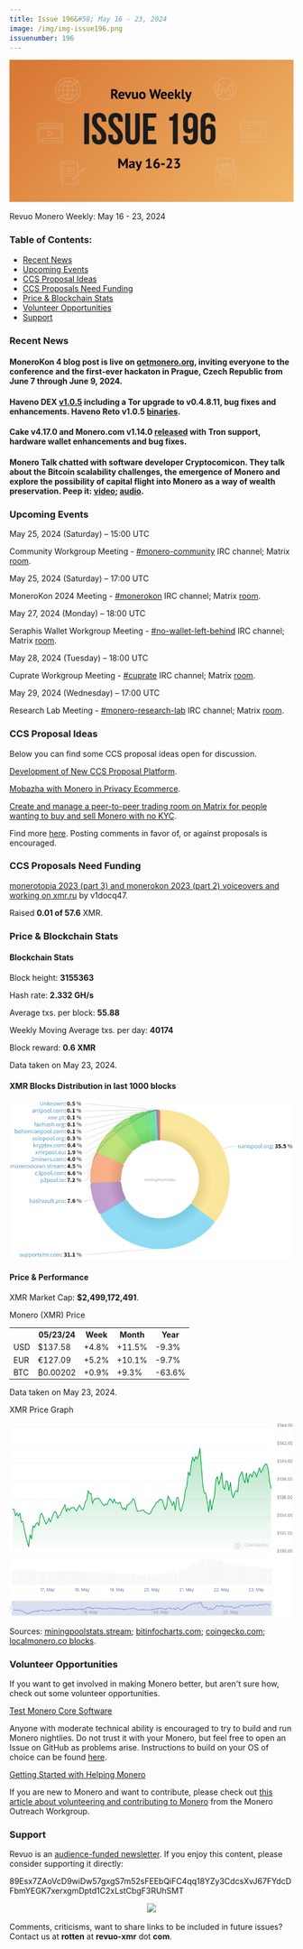 ```yaml
---
title: Issue 196&#58; May 16 - 23, 2024
image: /img/img-issue196.png
issuenumber: 196
---
```

[<img src="/img/img-issue196.png" alt="Revuo Monero Weekly #196 Slide" class="img-lead">](/issue-196.html)

<p class="text-lead">Revuo Monero Weekly: May 16 - 23, 2024</p>
<!--more-->

<h3>Table of Contents:</h3>
<ul class="contents">
    <li><a href="#news">Recent News</a></li>
    <li><a href="#events">Upcoming Events</a></li>
    <li><a href="#ideas">CCS Proposal Ideas</a></li>
    <li><a href="#proposals">CCS Proposals Need Funding</a></li>
    <li><a href="#stats">Price & Blockchain Stats</a></li>
    <li><a href="#volunteer">Volunteer Opportunities</a></li>
    <li><a href="#support">Support</a></li>
</ul>

<h3 id="news">Recent News</h3>

<div class="newsbyte">
    <h4>MoneroKon 4 blog post is live on <a href="https://www.getmonero.org/2024/05/23/mk4.html" target="_blank">getmonero.org</a>, inviting everyone to the conference and the first-ever hackaton in Prague, Czech Republic from June 7 through June 9, 2024.</h4>
</div>

<div class="newsbyte">
    <h4>Haveno DEX <a href="https://github.com/haveno-dex/haveno/releases/tag/1.0.5" target="_blank">v1.0.5</a> including a Tor upgrade to v0.4.8.11, bug fixes and enhancements. Haveno Reto v1.0.5 <a href="https://github.com/retoaccess1/haveno-reto/actions/runs/9148407756" target="_blank">binaries</a>. </h4>
</div>

<div class="newsbyte">
    <h4>Cake v4.17.0 and Monero.com v1.14.0 <a href="https://github.com/cake-tech/cake_wallet/releases/tag/v4.17.0" target="_blank">released</a> with Tron support, hardware wallet enhancements and bug fixes.</h4>
</div>

<div class="newsbyte">
    <h4>Monero Talk chatted with software developer Cryptocomicon. They talk about the Bitcoin scalability challenges, the emergence of Monero and explore the possibility of capital flight into Monero as a way of wealth preservation. Peep it: <a href="https://iteroni.com/watch?v=CCS5FRJCM94" target="_blank">video</a>; <a href="https://www.monerotalk.live/capital-flight-into-monero-inevitable-cryptocomicon-311" target="_blank">audio</a>.</h4>
</div>

<h3 id="events">Upcoming Events</h3>

<div class="event">
    <p class="date" markdown="1">May 25, 2024 (Saturday) – 15:00 UTC</p>
    <p markdown="1">Community Workgroup Meeting - <a href="irc://irc.libera.chat/#monero-community" target="_blank">#monero-community</a> IRC channel; Matrix <a href="https://matrix.to/#/#monero-community:monero.social" target="_blank">room</a>.</p>
</div>

<div class="event">
    <p class="date" markdown="1">May 25, 2024 (Saturday) – 17:00 UTC</p>
    <p markdown="1">MoneroKon 2024 Meeting - <a href="irc://irc.libera.chat/#monerokon" target="_blank">#monerokon</a> IRC channel; Matrix <a href="https://matrix.to/#/#monerokon:matrix.org" target="_blank">room</a>.</p>
</div>

<div class="event">
    <p class="date" markdown="1">May 27, 2024 (Monday) – 18:00 UTC</p>
    <p markdown="1">Seraphis Wallet Workgroup Meeting - <a href="irc://irc.libera.chat/#no-wallet-left-behind" target="_blank">#no-wallet-left-behind</a> IRC channel; Matrix <a href="https://matrix.to/#/#no-wallet-left-behind:monero.social" target="_blank">room</a>.</p>
</div>

<div class="event">
    <p class="date" markdown="1">May 28, 2024 (Tuesday) – 18:00 UTC</p>
    <p markdown="1">Cuprate Workgroup Meeting - <a href="irc://irc.libera.chat/#cuprate" target="_blank">#cuprate</a> IRC channel; Matrix <a href="https://matrix.to/#/#cuprate:monero.social" target="_blank">room</a>.</p>
</div>

<div class="event">
    <p class="date" markdown="1">May 29, 2024 (Wednesday) – 17:00 UTC</p>
    <p markdown="1">Research Lab Meeting - <a href="irc://irc.libera.chat/#monero-research-lab" target="_blank">#monero-research-lab</a> IRC channel; Matrix <a href="https://matrix.to/#/#monero-research-lab:monero.social" target="_blank">room</a>.</p>
</div>

<h3 id="ideas">CCS Proposal Ideas</h3>

<p>Below you can find some CCS proposal ideas open for discussion.</p>

<div class="proposal">
<p><a href="https://repo.getmonero.org/monero-project/ccs-proposals/-/merge_requests/464" target="_blank">Development of New CCS Proposal Platform</a>.</p>
</div>

<div class="proposal">
<p><a href="https://repo.getmonero.org/monero-project/ccs-proposals/-/merge_requests/463" target="_blank">Mobazha with Monero in Privacy Ecommerce</a>.</p>
</div>

<div class="proposal">
<p><a href="https://repo.getmonero.org/monero-project/ccs-proposals/-/merge_requests/462" target="_blank">Create and manage a peer-to-peer trading room on Matrix for people wanting to buy and sell Monero with no KYC</a>.</p>
</div>

<div class="proposal">
<p>Find more <a href="https://ccs.getmonero.org/ideas/" target="_blank">here</a>. Posting comments in favor of, or against proposals is encouraged.</p>
</div>

<h3 id="proposals">CCS Proposals Need Funding</h3>

<div class="proposal">
    <p><a href="https://ccs.getmonero.org/proposals/v1docq47-monerotopia-2023-part-3-and-monerokon-2023-part-2-voiceovers-and-working-on-xmr.ru.html" target="_blank">monerotopia 2023 (part 3) and monerokon 2023 (part 2) voiceovers and working on xmr.ru</a> by v1docq47.</p>
    <p>Raised <b>0.01 of 57.6</b> XMR.</p>
</div>

<h3 id="stats">Price & Blockchain Stats</h3>

<h4 class="stat">Blockchain Stats</h4>

<div class="bcstats">
    <p>Block height: <b>3155363</b></p>
    <p>Hash rate: <b>2.332 GH/s</b></p>
    <p>Average txs. per block: <b>55.88</b></p>
    <p>Weekly Moving Average txs. per day: <b>40174</b></p>
    <p>Block reward: <b>0.6 XMR</b></p>
</div>
<p class="note">Data taken on May 23, 2024.</p>

<h4 class="stat">XMR Blocks Distribution in last 1000 blocks</h4>
<p><img src="/img/hashrate-pool-distribution-05231.png" alt="Hashrate Pool Distribution Pie Chart"/></p>

<h4 class="stat" id="price-stat">Price & Performance</h4>

<div class="price-intro">XMR Market Cap: <b>$2,499,172,491</b>.</div>

<p class="table-title">Monero (XMR) Price</p>
<table class="price-table">
  <tr class="row1">
    <th></th>
    <th>05/23/24</th>
    <th>Week</th>
    <th>Month</th>
    <th>Year</th>
  </tr>
  <tr>
    <td data-th="XMR to">USD</td>
    <td data-th="05/23/24">$137.58</td>
    <td data-th="Week" class="green">+4.8%</td>
    <td data-th="Month" class="green">+11.5%</td>
    <td data-th="Year" class="red">-9.3%</td>
  </tr>
  <tr class="row3">
    <td data-th="XMR to">EUR</td>
    <td data-th="05/23/24">€127.09</td>
    <td data-th="Week" class="green">+5.2%</td>
    <td data-th="Month" class="green">+10.1%</td>
    <td data-th="Year" class="red">-9.7%</td>
  </tr>
  <tr>
    <td data-th="XMR to">BTC</td>
    <td data-th="05/23/24">₿0.00202</td>
    <td data-th="Week" class="green">+0.9%</td>
    <td data-th="Month" class="green">+9.3%</td>
    <td data-th="Year" class="red">-63.6%</td>
  </tr>
</table>
<p class="note">Data taken on May 23, 2024.</p>

<p class="table-title">XMR Price Graph</p>

![XMR Price Graph 05/16/24-05/23/24](/img/weekly-chart-05231.png "XMR Price Graph 05/16/24-05/23/24")

Sources: <a href="https://miningpoolstats.stream/monero" target="_blank">miningpoolstats.stream</a>; <a href="https://bitinfocharts.com/monero/" target="_blank">bitinfocharts.com</a>; <a href="https://www.coingecko.com/en/coins/monero" target="_blank">coingecko.com</a>; <a href="https://localmonero.co/blocks" target="_blank">localmonero.co blocks</a>.

<h3 id="volunteer">Volunteer Opportunities</h3>

<p>If you want to get involved in making Monero better, but aren't sure how, check out some volunteer opportunities.</p>

<div class="newsbyte">
    <p class="date"><a href="https://github.com/monero-project/monero" target="_blank">Test Monero Core Software</a></p>
    <p>Anyone with moderate technical ability is encouraged to try to build and run Monero nightlies. Do not trust it with your Monero, but feel free to open an Issue on GitHub as problems arise. Instructions to build on your OS of choice can be found <a href="https://github.com/monero-project/monero#compiling-monero-from-source" target="_blank">here</a>. </p>
</div>

<div class="newsbyte">
    <p class="date"><a href="https://github.com/monero-project/monero" target="_blank">Getting Started with Helping Monero</a></p>
    <p>If you are new to Monero and want to contribute, please check out <a href="https://web.archive.org/web/20200805013127/https://www.monerooutreach.org/stories/getting-started-helping-monero.html" target="_blank">this article about volunteering and contributing to Monero</a> from the Monero Outreach Workgroup. </p>
</div>

<h3 id="support">Support</h3>

<p markdown="1">Revuo is an <a href="https://revuo-xmr.com/support/">audience-funded newsletter</a>. If you enjoy this content, please consider supporting it directly:</p>

<p class="address" markdown="1">89Esx7ZAoVcD9wiDw57gxgS7m52sFEEbQiFC4qq18YZy3CdcsXvJ67FYdcDFbmYEGK7xerxgmDptd1C2xLstCbgF3RUhSMT</p>

<p><center><a href="monero:89Esx7ZAoVcD9wiDw57gxgS7m52sFEEbQiFC4qq18YZy3CdcsXvJ67FYdcDFbmYEGK7xerxgmDptd1C2xLstCbgF3RUhSMT" class="qr"><img src="/img/donate-monero.jpg" style="max-width: 200px;"/></a></center></p>

Comments, criticisms, want to share links to be included in future issues? Contact us at **rotten** at **revuo-xmr** dot **com**.
